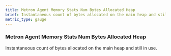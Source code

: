 ```yaml
---
title: Metron Agent Memory Stats Num Bytes Allocated Heap
brief: Instantaneous count of bytes allocated on the main heap and still in use.
metric_type: gauge
---
```


### Metron Agent Memory Stats Num Bytes Allocated Heap

Instantaneous count of bytes allocated on the main heap and still in use.